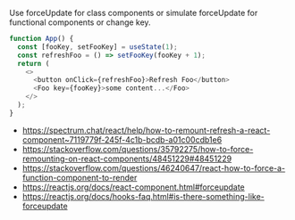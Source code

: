 Use forceUpdate for class components or simulate forceUpdate for functional components or change key.

```javascript
function App() {
  const [fooKey, setFooKey] = useState(1);
  const refreshFoo = () => setFooKey(fooKey + 1);
  return (
    <>
      <button onClick={refreshFoo}>Refresh Foo</button>
      <Foo key={fooKey}>some content...</Foo>
    </>
  );
}
```

- https://spectrum.chat/react/help/how-to-remount-refresh-a-react-component~7119779f-245f-4c1b-bcdb-a01c00cdb1e6
- https://stackoverflow.com/questions/35792275/how-to-force-remounting-on-react-components/48451229#48451229
- https://stackoverflow.com/questions/46240647/react-how-to-force-a-function-component-to-render
- https://reactjs.org/docs/react-component.html#forceupdate
- https://reactjs.org/docs/hooks-faq.html#is-there-something-like-forceupdate
